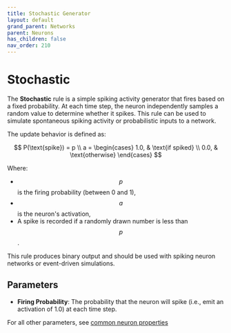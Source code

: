 ```yaml
---
title: Stochastic Generator
layout: default
grand_parent: Networks
parent: Neurons
has_children: false
nav_order: 210
---
```


# Stochastic

The **Stochastic** rule is a simple spiking activity generator that fires based on a fixed probability. At each time step, the neuron independently samples a random value to determine whether it spikes. This rule can be used to simulate spontaneous spiking activity or probabilistic inputs to a network.

The update behavior is defined as:

$$
P(\text{spike}) = p \\
a =
\begin{cases}
1.0, & \text{if spiked} \\
0.0, & \text{otherwise}
\end{cases}
$$

Where:

- $$p$$ is the firing probability (between 0 and 1),
- $$a$$ is the neuron's activation,
- A spike is recorded if a randomly drawn number is less than $$p$$.

This rule produces binary output and should be used with spiking neuron networks or event-driven simulations.

## Parameters

- **Firing Probability**: The probability that the neuron will spike (i.e., emit an activation of 1.0) at each time step.

For all other parameters, see [common neuron properties](/docs/network/neurons/index#common-neuron-properties)
